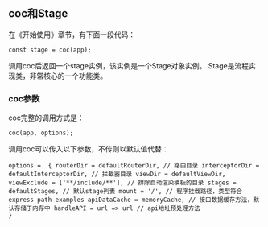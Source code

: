 ## coc和Stage

在《开始使用》章节，有下面一段代码：
```
const stage = coc(app);
```
调用coc后返回一个stage实例，该实例是一个Stage对象实例。
Stage是流程实现类，非常核心的一个功能类。

### coc参数

coc完整的调用方式是：

```
coc(app, options);
```

调用coc可以传入以下参数，不传则以默认值代替：

```
options =  { routerDir = defaultRouterDir, // 路由目录 interceptorDir = defaultInterceptorDir, // 拦截器目录 viewDir = defaultViewDir, viewExclude = ['**/include/**'], // 排除自动渲染模板的目录 stages = defaultStages, // 默认stage列表 mount = '/', // 程序挂载路径，类型符合express path examples apiDataCache = memoryCache, // 接口数据缓存方法，默认存储于内存中 handleAPI = url => url // api地址预处理方法
}

```